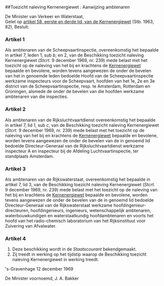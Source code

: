 <meta http-equiv='Content-Type' content='text/html; charset=utf-8' />

##Toezicht naleving Kernenergiewet : Aanwijzing ambtenaren

De Minister van Verkeer en Waterstaat,  
Gelet op [artikel 58, eerste en derde lid, van de Kernenergiewet](../../../../../../../wet/kernenergiewet/BWBR0002402/README.md) (Stb. 1963, 82),
Besluit:    

### Artikel  1  

Als ambtenaren van de Scheepvaartinspectie, overeenkomstig het bepaalde in artikel 7, leden 1, sub *b*, en 2, van de Beschikking toezicht naleving Kernenergiewet (*Stcrt.* 9 december 1969, nr. 239) mede belast met het toezicht op de naleving van het bij en krachtens de [Kernenergiewet](../../../../../../../wet/kernenergiewet/BWBR0002402/README.md) bepaalde en bevolene, worden tevens aangewezen de onder de bevelen van het in genoemde leden bedoelde Hoofd van de Scheepvaartinspectie werkzame inspecteurs voor de Scheepvaart, hoofden van het 1e, 2e en 3e district van de Scheepvaartinspectie, resp. te Amsterdam, Rotterdam en Groningen, alsmede de onder de bevelen van die hoofden werkzame ambtenaren van die inspecties. 

### Artikel  2  

Als ambtenaren van de Rijksluchtvaartdienst overeenkomstig het bepaalde in artikel 7, lid 1, sub *c*, van de Beschikking toezicht naleving Kernenergiewet (*Stcrt.* 9 december 1969, nr. 239) mede belast met het toezicht op de naleving van het bij en krachtens de [Kernenergiewet](../../../../../../../wet/kernenergiewet/BWBR0002402/README.md) bepaalde en bevolene, worden tevens aangewezen de onder de bevelen van de in genoemd lid bedoelde Directeur-Generaal van de Rijksluchtvaartdienst werkzame inspecteur A en inspecteur bij de Afdeling Luchtvaartinspectie, ter standplaats Amsterdam. 

### Artikel  3  

Als ambtenaren van de Rijkswaterstaat, overeenkomstig het bepaalde in artikel 7, lid 3, van de Beschikking toezicht naleving Kernenergiewet (*Stcrt.* 9 december 1969, nr. 239) mede belast met het toezicht op de naleving van het bij en krachtens de [Kernenergiewet](../../../../../../../wet/kernenergiewet/BWBR0002402/README.md) bepaalde en bevolene, worden tevens aangewezen de onder de bevelen van de in genoemd lid bedoelde Directeur-Generaal van de Rijkswaterstaat werkzame hoofdingenieur-directeuren, hoofdingenieurs, ingenieurs, wetenschappelijk ambtenaren, waterbouwkundigen en waterstaatkundig hoofdambtenaren en voorts het hoofd van het radio-chemisch laboratorium van het Rijksinstituut voor Zuivering van Afvalwater. 

### Artikel  4  

1.  Deze beschikking wordt in de *Staatscourant* bekendgemaakt.   
2.  Zij treedt in werking op het tijdstip waarop de Beschikking toezicht naleving Kernenergiewet in werking treedt.  

's-Gravenhage 
12 december 1969    

De 
Minister voornoemd, 
J. A.  Bakker      
